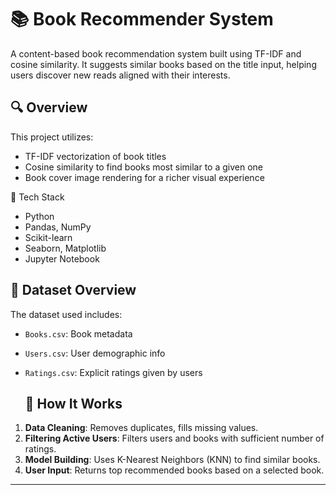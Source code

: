 # 📚 Book Recommender System

A content-based book recommendation system built using TF-IDF and cosine similarity. It suggests similar books based on the title input, helping users discover new reads aligned with their interests.

## 🔍 Overview

This project utilizes:
- TF-IDF vectorization of book titles
- Cosine similarity to find books most similar to a given one
- Book cover image rendering for a richer visual experience

🧰 Tech Stack

- Python
- Pandas, NumPy
- Scikit-learn
- Seaborn, Matplotlib
- Jupyter Notebook

## 📁 Dataset Overview

The dataset used includes:
- `Books.csv`: Book metadata
- `Users.csv`: User demographic info
- `Ratings.csv`: Explicit ratings given by users

  ## 🧠 How It Works

1. **Data Cleaning**: Removes duplicates, fills missing values.
2. **Filtering Active Users**: Filters users and books with sufficient number of ratings.
3. **Model Building**: Uses K-Nearest Neighbors (KNN) to find similar books.
4. **User Input**: Returns top recommended books based on a selected book.

---
